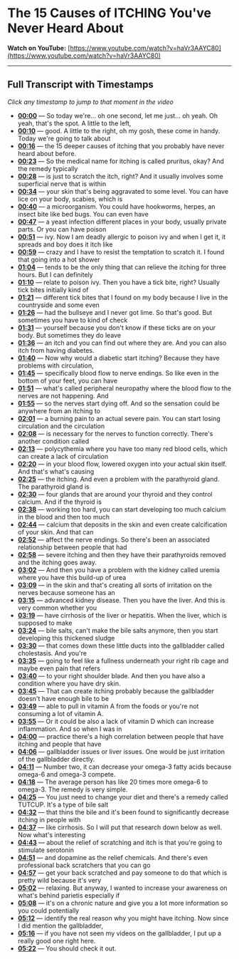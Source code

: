 # The 15 Causes of ITCHING You've Never Heard About

**Watch on YouTube:** [https://www.youtube.com/watch?v=haVr3AAYC80](https://www.youtube.com/watch?v=haVr3AAYC80)

---

## Full Transcript with Timestamps

*Click any timestamp to jump to that moment in the video*

- **[00:00](https://www.youtube.com/watch?v=haVr3AAYC80&t=0s)** — So today we're... oh one second, let me just... oh yeah. Oh yeah, that's the spot. A little to the left,
- **[00:10](https://www.youtube.com/watch?v=haVr3AAYC80&t=10s)** — good. A little to the right, oh my gosh, these come in handy. Today we're going to talk about
- **[00:16](https://www.youtube.com/watch?v=haVr3AAYC80&t=16s)** — the 15 deeper causes of itching that you probably have never heard about before.
- **[00:23](https://www.youtube.com/watch?v=haVr3AAYC80&t=23s)** — So the medical name for itching is called pruritus, okay? And the remedy typically
- **[00:28](https://www.youtube.com/watch?v=haVr3AAYC80&t=28s)** — is just to scratch the itch, right? And it usually involves some superficial nerve that is within
- **[00:34](https://www.youtube.com/watch?v=haVr3AAYC80&t=34s)** — your skin that's being aggravated to some level. You can have lice on your body, scabies, which is
- **[00:40](https://www.youtube.com/watch?v=haVr3AAYC80&t=40s)** — a microorganism. You could have hookworms, herpes, an insect bite like bed bugs. You can even have
- **[00:47](https://www.youtube.com/watch?v=haVr3AAYC80&t=47s)** — a yeast infection different places in your body, usually private parts. Or you can have poison
- **[00:51](https://www.youtube.com/watch?v=haVr3AAYC80&t=51s)** — ivy. Now I am deadly allergic to poison ivy and when I get it, it spreads and boy does it itch like
- **[00:59](https://www.youtube.com/watch?v=haVr3AAYC80&t=59s)** — crazy and I have to resist the temptation to scratch it. I found that going into a hot shower
- **[01:04](https://www.youtube.com/watch?v=haVr3AAYC80&t=64s)** — tends to be the only thing that can relieve the itching for three hours. But I can definitely
- **[01:10](https://www.youtube.com/watch?v=haVr3AAYC80&t=70s)** — relate to poison ivy. Then you have a tick bite, right? Usually tick bites initially kind of
- **[01:21](https://www.youtube.com/watch?v=haVr3AAYC80&t=81s)** — different tick bites that I found on my body because I live in the countryside and some even
- **[01:26](https://www.youtube.com/watch?v=haVr3AAYC80&t=86s)** — had the bullseye and I never got lime. So that's good. But sometimes you have to kind of check
- **[01:31](https://www.youtube.com/watch?v=haVr3AAYC80&t=91s)** — yourself because you don't know if these ticks are on your body. But sometimes they do leave
- **[01:36](https://www.youtube.com/watch?v=haVr3AAYC80&t=96s)** — an itch and you can find out where they are. And you can also itch from having diabetes.
- **[01:40](https://www.youtube.com/watch?v=haVr3AAYC80&t=100s)** — Now why would a diabetic start itching? Because they have problems with circulation,
- **[01:45](https://www.youtube.com/watch?v=haVr3AAYC80&t=105s)** — specifically blood flow to nerve endings. So like even in the bottom of your feet, you can have
- **[01:51](https://www.youtube.com/watch?v=haVr3AAYC80&t=111s)** — what's called peripheral neuropathy where the blood flow to the nerves are not happening. And
- **[01:55](https://www.youtube.com/watch?v=haVr3AAYC80&t=115s)** — so the nerves start dying off. And so the sensation could be anywhere from an itching to
- **[02:01](https://www.youtube.com/watch?v=haVr3AAYC80&t=121s)** — a burning pain to an actual severe pain. You can start losing circulation and the circulation
- **[02:08](https://www.youtube.com/watch?v=haVr3AAYC80&t=128s)** — is necessary for the nerves to function correctly. There's another condition called
- **[02:13](https://www.youtube.com/watch?v=haVr3AAYC80&t=133s)** — polycythemia where you have too many red blood cells, which can create a lack of circulation
- **[02:20](https://www.youtube.com/watch?v=haVr3AAYC80&t=140s)** — in your blood flow, lowered oxygen into your actual skin itself. And that's what's causing
- **[02:25](https://www.youtube.com/watch?v=haVr3AAYC80&t=145s)** — the itching. And even a problem with the parathyroid gland. The parathyroid gland is
- **[02:30](https://www.youtube.com/watch?v=haVr3AAYC80&t=150s)** — four glands that are around your thyroid and they control calcium. And if the thyroid is
- **[02:38](https://www.youtube.com/watch?v=haVr3AAYC80&t=158s)** — working too hard, you can start developing too much calcium in the blood and then too much
- **[02:44](https://www.youtube.com/watch?v=haVr3AAYC80&t=164s)** — calcium that deposits in the skin and even create calcification of your skin. And that can
- **[02:52](https://www.youtube.com/watch?v=haVr3AAYC80&t=172s)** — affect the nerve endings. So there's been an associated relationship between people that had
- **[02:58](https://www.youtube.com/watch?v=haVr3AAYC80&t=178s)** — severe itching and then they have their parathyroids removed and the itching goes away.
- **[03:02](https://www.youtube.com/watch?v=haVr3AAYC80&t=182s)** — And then you have a problem with the kidney called uremia where you have this build-up of urea
- **[03:09](https://www.youtube.com/watch?v=haVr3AAYC80&t=189s)** — in the skin and that's creating all sorts of irritation on the nerves because someone has an
- **[03:15](https://www.youtube.com/watch?v=haVr3AAYC80&t=195s)** — advanced kidney disease. Then you have the liver. And this is very common whether you
- **[03:19](https://www.youtube.com/watch?v=haVr3AAYC80&t=199s)** — have cirrhosis of the liver or hepatitis. When the liver, which is supposed to make
- **[03:24](https://www.youtube.com/watch?v=haVr3AAYC80&t=204s)** — bile salts, can't make the bile salts anymore, then you start developing this thickened sludge
- **[03:30](https://www.youtube.com/watch?v=haVr3AAYC80&t=210s)** — that comes down these little ducts into the gallbladder called cholestasis. And you're
- **[03:35](https://www.youtube.com/watch?v=haVr3AAYC80&t=215s)** — going to feel like a fullness underneath your right rib cage and maybe even pain that refers
- **[03:40](https://www.youtube.com/watch?v=haVr3AAYC80&t=220s)** — to your right shoulder blade. And then you have also a condition where you have dry skin.
- **[03:45](https://www.youtube.com/watch?v=haVr3AAYC80&t=225s)** — That can create itching probably because the gallbladder doesn't have enough bile to be
- **[03:49](https://www.youtube.com/watch?v=haVr3AAYC80&t=229s)** — able to pull in vitamin A from the foods or you're not consuming a lot of vitamin A.
- **[03:55](https://www.youtube.com/watch?v=haVr3AAYC80&t=235s)** — Or it could be also a lack of vitamin D which can increase inflammation. And so when I was in
- **[04:00](https://www.youtube.com/watch?v=haVr3AAYC80&t=240s)** — practice there's a high correlation between people that have itching and people that have
- **[04:06](https://www.youtube.com/watch?v=haVr3AAYC80&t=246s)** — gallbladder issues or liver issues. One would be just irritation of the gallbladder directly.
- **[04:11](https://www.youtube.com/watch?v=haVr3AAYC80&t=251s)** — Number two, it can decrease your omega-3 fatty acids because omega-6 and omega-3 compete.
- **[04:18](https://www.youtube.com/watch?v=haVr3AAYC80&t=258s)** — The average person has like 20 times more omega-6 to omega-3. The remedy is very simple.
- **[04:25](https://www.youtube.com/watch?v=haVr3AAYC80&t=265s)** — You just need to change your diet and there's a remedy called TUTCUP. It's a type of bile salt
- **[04:32](https://www.youtube.com/watch?v=haVr3AAYC80&t=272s)** — that thins the bile and it's been found to significantly decrease itching in people with
- **[04:37](https://www.youtube.com/watch?v=haVr3AAYC80&t=277s)** — like cirrhosis. So I will put that research down below as well. Now what's interesting
- **[04:43](https://www.youtube.com/watch?v=haVr3AAYC80&t=283s)** — about the relief of scratching and itch is that you're going to stimulate serotonin
- **[04:51](https://www.youtube.com/watch?v=haVr3AAYC80&t=291s)** — and dopamine as the relief chemicals. And there's even professional back scratchers that you can go
- **[04:57](https://www.youtube.com/watch?v=haVr3AAYC80&t=297s)** — get your back scratched and pay someone to do that which is pretty wild because it's very
- **[05:02](https://www.youtube.com/watch?v=haVr3AAYC80&t=302s)** — relaxing. But anyway, I wanted to increase your awareness on what's behind parietis especially if
- **[05:08](https://www.youtube.com/watch?v=haVr3AAYC80&t=308s)** — it's on a chronic nature and give you a lot more information so you could potentially
- **[05:12](https://www.youtube.com/watch?v=haVr3AAYC80&t=312s)** — identify the real reason why you might have itching. Now since I did mention the gallbladder,
- **[05:16](https://www.youtube.com/watch?v=haVr3AAYC80&t=316s)** — if you have not seen my videos on the gallbladder, I put up a really good one right here.
- **[05:22](https://www.youtube.com/watch?v=haVr3AAYC80&t=322s)** — You should check it out.
